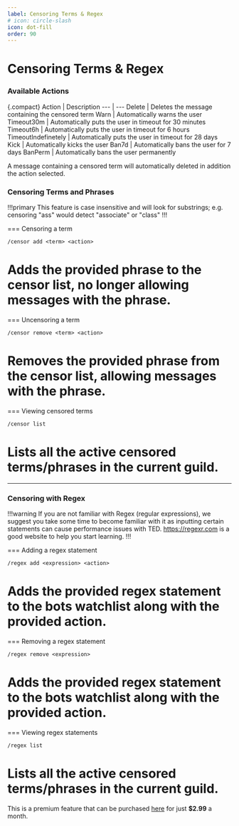 ```yaml
---
label: Censoring Terms & Regex
# icon: circle-slash
icon: dot-fill
order: 90
---
```


# Censoring Terms & Regex

### Available Actions
{.compact}
Action   | Description
---    | ---
Delete | Deletes the message containing the censored term
Warn | Automatically warns the user
Timeout30m | Automatically puts the user in timeout for 30 minutes
Timeout6h | Automatically puts the user in timeout for 6 hours
TimeoutIndefinetely | Automatically puts the user in timeout for 28 days
Kick | Automatically kicks the user
Ban7d | Automatically bans the user for 7 days
BanPerm | Automatically bans the user permanently 

A message containing a censored term will automatically deleted in addition the action selected.


### Censoring Terms and Phrases
!!!primary
This feature is case insensitive and will look for substrings; e.g. censoring "ass" would detect "associate" or "class"
!!!

=== Censoring a term
```
/censor add <term> <action>
```
Adds the provided phrase to the censor list, no longer allowing messages with the phrase.
===

=== Uncensoring a term
```
/censor remove <term> <action>
```
Removes the provided phrase from the censor list, allowing messages with the phrase.
===

=== Viewing censored terms
```
/censor list
```
Lists all the active censored terms/phrases in the current guild.
===

---

### Censoring with Regex
!!!warning
If you are not familiar with Regex (regular expressions), we suggest you take some time to become familiar with it as inputting certain statements can cause performance issues with TED. https://regexr.com is a good website to help you start learning.
!!!

=== Adding a regex statement
```
/regex add <expression> <action>
```
Adds the provided regex statement to the bots watchlist along with the provided action.
===

=== Removing a regex statement
```
/regex remove <expression>
```
Adds the provided regex statement to the bots watchlist along with the provided action.
===

=== Viewing regex statements
```
/regex list
```
Lists all the active censored terms/phrases in the current guild.
===

This is a premium feature that can be purchased [here](https://premium.liege.dev) for just **$2.99** a month.